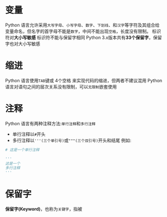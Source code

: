 # 变量
Python 语言允许采用`大写字母`、`小写字母`、`数字`、`下划线`、和`汉字`等字符及其组合给变量命名，但名字的首字母不能是`数字`，中间不能出现`空格`，长度没有限制。
标识符对**大小写敏感**
标识符不能与保留字相同
Python 3.x版本共有**33个保留字**，保留字也对大小写敏感

# 缩进
Python 语言使用`TAB`键或 4个空格 来实现代码的缩进，但两者不建议混用
Python 语言对语句之间的层次关系没有限制，可以`无限制`嵌套使用

# 注释
Python 语言有两种注释方法:`单行注释`和`多行注释`
+ 单行注释以`#`开头
+ 多行注释以`'''(三个单引号)`或`"""(三个双引号)`开头和结尾
例如:
```python
# 这是一个单行注释

'''
这是一个
多行注释
'''
```

# 保留字
**保留字(Keyword)**，也称为`关键字`，指被
